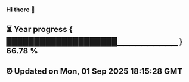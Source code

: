 ### Hi there 👋
⏳ Year progress { ████████████████████▁▁▁▁▁▁▁▁▁▁ } 66.78 %
---
⏰ Updated on Mon, 01 Sep 2025 18:15:28 GMT
---
